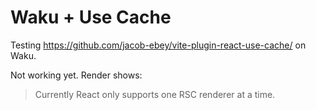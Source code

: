 # Waku + Use Cache 

Testing https://github.com/jacob-ebey/vite-plugin-react-use-cache/ on Waku.

Not working yet. Render shows:

> Currently React only supports one RSC renderer at a time.

